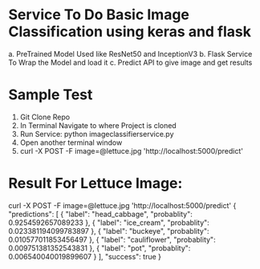 # Service To Do Basic Image Classification using keras and flask

a. PreTrained Model Used like ResNet50 and InceptionV3
b. Flask Service To Wrap the Model and load it
c. Predict API to give image and get results

# Sample Test
1. Git Clone Repo
2. In Terminal Navigate to where Project is cloned
3. Run Service: python imageclassifierservice.py
4. Open another terminal window
5. curl -X POST -F image=@lettuce.jpg 'http://localhost:5000/predict'

# Result For Lettuce Image:
curl -X POST -F image=@lettuce.jpg 'http://localhost:5000/predict'
{
  "predictions": [
    {
      "label": "head_cabbage", 
      "probablity": 0.9254592657089233
    }, 
    {
      "label": "ice_cream", 
      "probablity": 0.023381194099783897
    }, 
    {
      "label": "buckeye", 
      "probablity": 0.010577011853456497
    }, 
    {
      "label": "cauliflower", 
      "probablity": 0.009751381352543831
    }, 
    {
      "label": "pot", 
      "probablity": 0.006540040019899607
    }
  ], 
  "success": true
}
